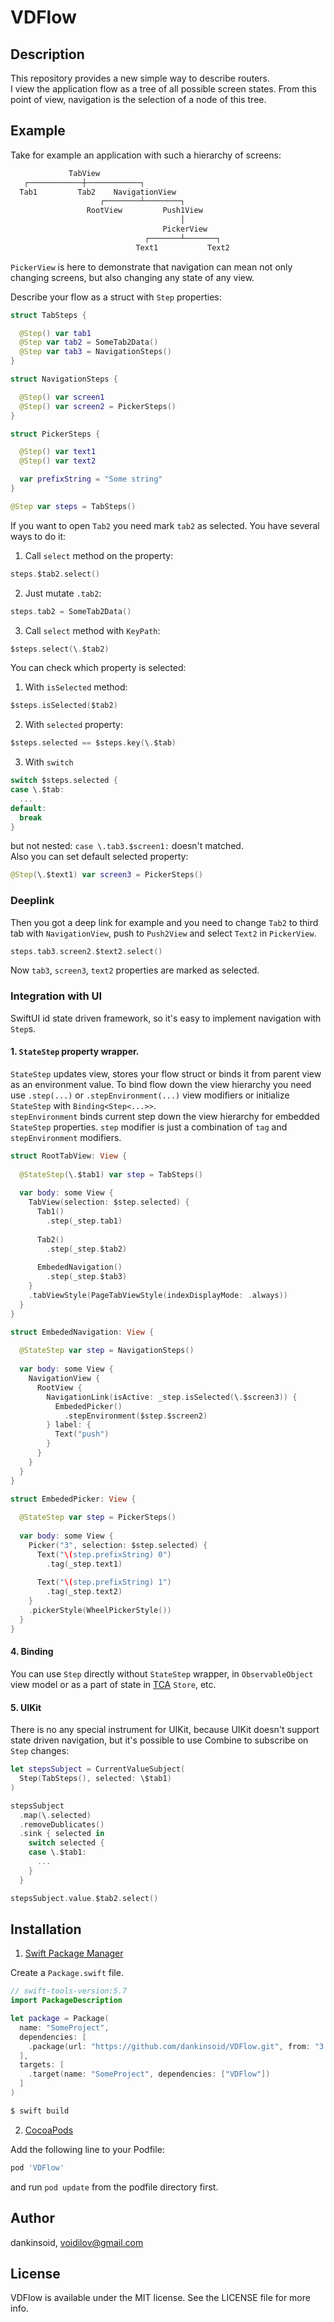 # VDFlow

## Description
This repository provides a new simple way to describe routers.\
I view the application flow as a tree of all possible screen states. From this point of view, navigation is the selection of a node of this tree.
## Example
Take for example an application with such a hierarchy of screens:
```swift
             TabView          
   ┌────────────┼────────────┐
  Tab1         Tab2    NavigationView
                    ┌────────┴────────┐
                 RootView         Push1View
                                      │
                                  PickerView
                              ┌───────┴───────┐
                            Text1           Text2
```
`PickerView` is here to demonstrate that navigation can mean not only changing screens, but also changing any state of any view.

Describe your flow as a struct with `Step` properties:
```swift
struct TabSteps {

  @Step() var tab1
  @Step var tab2 = SomeTab2Data()
  @Step var tab3 = NavigationSteps()
}

struct NavigationSteps {

  @Step() var screen1
  @Step() var screen2 = PickerSteps()
}

struct PickerSteps {

  @Step() var text1
  @Step() var text2

  var prefixString = "Some string"
}
```
```swift
@Step var steps = TabSteps()
```
If you want to open `Tab2` you need mark `tab2` as selected. You have several ways to do it:
1. Call `select` method on the property:
```swift
steps.$tab2.select()
```
2. Just mutate `.tab2`:
```swift
steps.tab2 = SomeTab2Data()
```
3. Call `select` method with `KeyPath`:
 ```swift
 $steps.select(\.$tab2)
 ```
You can check which property is selected:
1. With `isSelected` method:
```swift
$steps.isSelected($tab2)
```
2. With `selected` property:
```swift
$steps.selected == $steps.key(\.$tab)
```
3. With `switch`
```swift
switch $steps.selected {
case \.$tab:
  ...
default:
  break
}
```
but not nested: `case \.tab3.$screen1:` doesn't matched.\
Also you can set default selected property:
```swift
@Step(\.$text1) var screen3 = PickerSteps()
```
### Deeplink
 Then you got a deep link for example and you need to change `Tab2` to third tab with `NavigationView`, push to `Push2View` and select `Text2` in `PickerView`.
 ```swift
 steps.tab3.screen2.$text2.select()
 ```
 Now `tab3`, `screen3`, `text2` properties are marked as selected.
### Integration with UI
SwiftUI id state driven framework, so it's easy to implement navigation with `Step`s.
#### 1. `StateStep` property wrapper.
`StateStep` updates view, stores your flow struct or binds it from parent view as an environment value. To bind flow down the view hierarchy you need use `.step(...)` or `.stepEnvironment(...)` view modifiers or initialize `StateStep` with `Binding<Step<...>>`.\
`stepEnvironment` binds current step down the view hierarchy for embedded `StateStep` properties.
`step` modifier is just a combination of `tag` and `stepEnvironment` modifiers.
```swift
struct RootTabView: View {
  
  @StateStep(\.$tab1) var step = TabSteps()
  
  var body: some View {
    TabView(selection: $step.selected) {
      Tab1()
        .step(_step.tab1)
      
      Tab2()
        .step(_step.$tab2)
      
      EmbededNavigation()
        .step(_step.$tab3)
    }
    .tabViewStyle(PageTabViewStyle(indexDisplayMode: .always))
  }
}

struct EmbededNavigation: View {
  
  @StateStep var step = NavigationSteps()
  
  var body: some View {
    NavigationView {
      RootView {
        NavigationLink(isActive: _step.isSelected(\.$screen3)) {
          EmbededPicker()
            .stepEnvironment($step.$screen2)
        } label: {
          Text("push")
        }
      }
    }
  }
}

struct EmbededPicker: View {
  
  @StateStep var step = PickerSteps()
  
  var body: some View {
    Picker("3", selection: $step.selected) {
      Text("\(step.prefixString) 0")
        .tag(_step.text1)
      
      Text("\(step.prefixString) 1")
        .tag(_step.text2)
    }
    .pickerStyle(WheelPickerStyle())
  }
}
```
#### 4. Binding
You can use `Step` directly without `StateStep` wrapper, in `ObservableObject` view model or as a part of state in [TCA](https://github.com/pointfreeco/swift-composable-architecture) `Store`, etc.

#### 5. UIKit
There is no any special instrument for UIKit, because UIKit doesn't support state driven navigation, but it's possible to use Combine to subscribe on `Step` changes:
```swift
let stepsSubject = CurrentValueSubject(
  Step(TabSteps(), selected: \$tab1)
)

stepsSubject
  .map(\.selected)
  .removeDublicates()
  .sink { selected in
    switch selected {
    case \.$tab1:
      ... 
    }
  }

stepsSubject.value.$tab2.select()
```

## Installation

1. [Swift Package Manager](https://github.com/apple/swift-package-manager)

Create a `Package.swift` file.
```swift
// swift-tools-version:5.7
import PackageDescription

let package = Package(
  name: "SomeProject",
  dependencies: [
    .package(url: "https://github.com/dankinsoid/VDFlow.git", from: "3.0.3")
  ],
  targets: [
    .target(name: "SomeProject", dependencies: ["VDFlow"])
  ]
)
```
```ruby
$ swift build
```
2. [CocoaPods](https://cocoapods.org)

Add the following line to your Podfile:
```ruby
pod 'VDFlow'
```
and run `pod update` from the podfile directory first.
## Author

dankinsoid, voidilov@gmail.com

## License

VDFlow is available under the MIT license. See the LICENSE file for more info.
